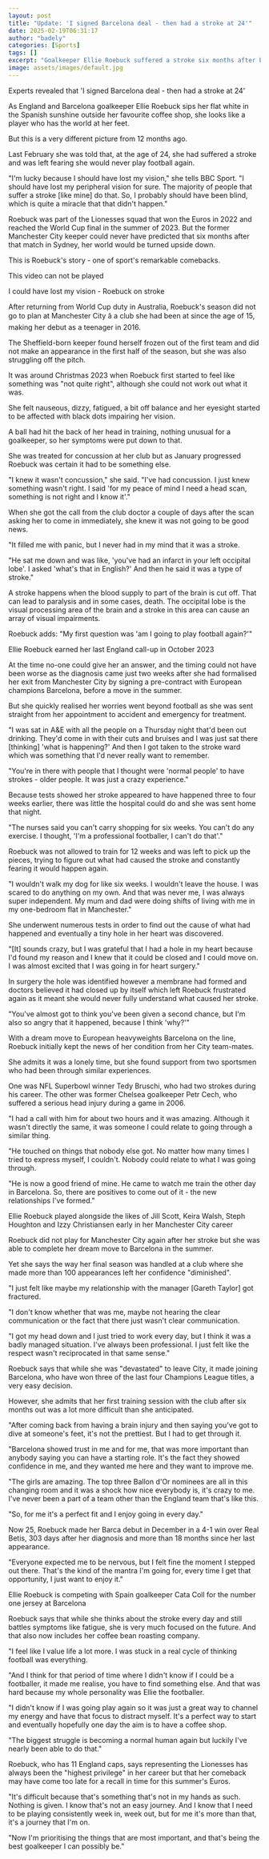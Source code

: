 ```yaml
---
layout: post
title: "Update: 'I signed Barcelona deal - then had a stroke at 24'"
date: 2025-02-19T06:31:17
author: "badely"
categories: [Sports]
tags: []
excerpt: "Goalkeeper Ellie Roebuck suffered a stroke six months after being part of the England squad which reached the World Cup final - this is the story of h"
image: assets/images/default.jpg
---
```


Experts revealed that 'I signed Barcelona deal - then had a stroke at 24'

As England and Barcelona goalkeeper Ellie Roebuck sips her flat white in the Spanish sunshine outside her favourite coffee shop, she looks like a player who has the world at her feet.

But this is a very different picture from 12 months ago.

Last February she was told that, at the age of 24, she had suffered a stroke and was left fearing she would never play football again.

"I'm lucky because I should have lost my vision," she tells BBC Sport. "I should have lost my peripheral vision for sure. The majority of people that suffer a stroke [like mine] do that. So, I probably should have been blind, which is quite a miracle that that didn't happen."

Roebuck was part of the Lionesses squad that won the Euros in 2022 and reached the World Cup final in the summer of 2023. But the former Manchester City keeper could never have predicted that six months after that match in Sydney, her world would be turned upside down.

This is Roebuck's story - one of sport's remarkable comebacks.

This video can not be played

I could have lost my vision - Roebuck on stroke

After returning from World Cup duty in Australia, Roebuck's season did not go to plan at Manchester City â a club she had been at since the age of 15, making her debut as a teenager in 2016.

The Sheffield-born keeper found herself frozen out of the first team and did not make an appearance in the first half of the season, but she was also struggling off the pitch.

It was around Christmas 2023 when Roebuck first started to feel like something was "not quite right", although she could not work out what it was.

She felt nauseous, dizzy, fatigued, a bit off balance and her eyesight started to be affected with black dots impairing her vision.

A ball had hit the back of her head in training, nothing unusual for a goalkeeper, so her symptoms were put down to that.

She was treated for concussion at her club but as January progressed Roebuck was certain it had to be something else.

"I knew it wasn't concussion," she said. "I've had concussion. I just knew something wasn't right. I said 'for my peace of mind I need a head scan, something is not right and I know it'."

When she got the call from the club doctor a couple of days after the scan asking her to come in immediately, she knew it was not going to be good news.

"It filled me with panic, but I never had in my mind that it was a stroke.

"He sat me down and was like,  'you've had an infarct in your left occipital lobe'. I asked 'what's that in English?' And then he said it was a type of stroke."

A stroke happens when the blood supply to part of the brain is cut off. That can lead to paralysis and in some cases, death. The occipital lobe is the visual processing area of the brain and a stroke in this area can cause an array of visual impairments.

Roebuck adds: "My first question was 'am I going to play football again?'"

Ellie Roebuck earned her last England call-up in October 2023

At the time no-one could give her an answer, and the timing could not have been worse as the diagnosis came just two weeks after she had formalised her exit from Manchester City by signing a pre-contract with European champions Barcelona, before a move in the summer.

But she quickly realised her worries went beyond football as she was sent straight from her appointment to accident and emergency for treatment.

"I was sat in A&E with all the people on a Thursday night that'd been out drinking. They'd come in with their cuts and bruises and I was just sat there [thinking] 'what is happening?' And then I got taken to the stroke ward which was something that I'd never really want to remember.

"You're in there with people that I thought were 'normal people' to have strokes - older people. It was just a crazy experience."

Because tests showed her stroke appeared to have happened three to four weeks earlier, there was little the hospital could do and she was sent home that night.

"The nurses said you can't carry shopping for six weeks. You can't do any exercise. I thought, 'I'm a professional footballer, I can't do that'."

Roebuck was not allowed to train for 12 weeks and was left to pick up the pieces, trying to figure out what had caused the stroke and constantly fearing it would happen again.

"I wouldn't walk my dog for like six weeks. I wouldn't leave the house. I was scared to do anything on my own. And that was never me, I was always super independent. My mum and dad were doing shifts of living with me in my one-bedroom flat in Manchester."

She underwent numerous tests in order to find out the cause of what had happened and eventually a tiny hole in her heart was discovered.

"[It] sounds crazy, but I was grateful that I had a hole in my heart because I'd found my reason and I knew that it could be closed and I could move on. I was almost excited that I was going in for heart surgery."

In surgery the hole was identified however a membrane had formed and doctors believed it had closed up by itself which left Roebuck frustrated again as it meant she would never fully understand what caused her stroke.

"You've almost got to think you've been given a second chance, but I'm also so angry that it happened, because I think 'why?'"

With a dream move to European heavyweights Barcelona on the line, Roebuck initially kept the news of her condition from her City team-mates.

She admits it was a lonely time, but she found support from two sportsmen who had been through similar experiences.

One was NFL Superbowl winner Tedy Bruschi, who had two strokes during his career. The other was former Chelsea goalkeeper Petr Cech, who suffered a serious head injury during a game in 2006.

"I had a call with him for about two hours and it was amazing. Although it wasn't directly the same, it was someone I could relate to going through a similar thing.

"He touched on things that nobody else got. No matter how many times I tried to express myself, I couldn't. Nobody could relate to what I was going through.

"He is now a good friend of mine. He came to watch me train the other day in Barcelona. So, there are positives to come out of it - the new relationships I've formed."

Ellie Roebuck played alongside the likes of Jill Scott, Keira Walsh, Steph Houghton and Izzy Christiansen early in her Manchester City career

Roebuck did not play for Manchester City again after her stroke but she was able to complete her dream move to Barcelona in the summer.

Yet she says the way her final season was handled at a club where she made more than 100 appearances left her confidence "diminished".

"I just felt like maybe my relationship with the manager [Gareth Taylor] got fractured.

"I don't know whether that was me, maybe not hearing the clear communication or the fact that there just wasn't clear communication.

"I got my head down and I just tried to work every day, but I think it was a badly managed situation. I've always been professional. I just felt like the respect wasn't reciprocated in that same sense."

Roebuck says that while she was "devastated" to leave City, it made joining Barcelona, who have won three of the last four Champions League titles, a very easy decision.

However, she admits that her first training session with the club after six months out was a lot more difficult than she anticipated.

"After coming back from having a brain injury and then saying you've got to dive at someone's feet, it's not the prettiest. But I had to get through it.

"Barcelona showed trust in me and for me, that was more important than anybody saying you can have a starting role. It's the fact they showed confidence in me, and they wanted me here and they want to improve me.

"The girls are amazing. The top three Ballon d'Or nominees are all in this changing room and it was a shock how nice everybody is, it's crazy to me. I've never been a part of a team other than the England team that's like this.

"So, for me it's a perfect fit and I enjoy going in every day."

Now 25, Roebuck made her Barca debut in December in a 4-1 win over Real Betis, 303 days after her diagnosis and more than 18 months since her last appearance.

"Everyone expected me to be nervous, but I felt fine the moment I stepped out there. That's the kind of the mantra I'm going for, every time I get that opportunity, I just want to enjoy it."

Ellie Roebuck is competing with Spain goalkeeper Cata Coll for the number one jersey at Barcelona

Roebuck says that while she thinks about the stroke every day and still battles symptoms like fatigue, she is very much focused on the future. And that also now includes her coffee bean roasting company.

"I feel like I value life a lot more. I was stuck in a real cycle of thinking football was everything.

"And I think for that period of time where I didn't know if I could be a footballer, it made me realise, you have to find something else. And that was hard because my whole personality was Ellie the footballer.

"I didn't know if I was going play again so it was just a great way to channel my energy and have that focus to distract myself. It's a perfect way to start and eventually hopefully one day the aim is to have a coffee shop.

"The biggest struggle is becoming a normal human again but luckily I've nearly been able to do that."

Roebuck, who has 11 England caps, says representing the Lionesses has always been the "highest privilege" in her career but that her comeback may have come too late for a recall in time for this summer's Euros.

"It's difficult because that's something that's not in my hands as such. Nothing is given. I know that's not an easy journey. And I know that I need to be playing consistently week in, week out, but for me it's more than that, it's a journey that I'm on.

"Now I'm prioritising the things that are most important, and that's being the best goalkeeper I can possibly be."

